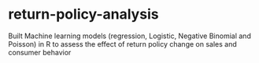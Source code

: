 # return-policy-analysis
Built Machine learning models (regression, Logistic, Negative Binomial and Poisson) in R to assess the effect of return policy change on sales and consumer behavior
